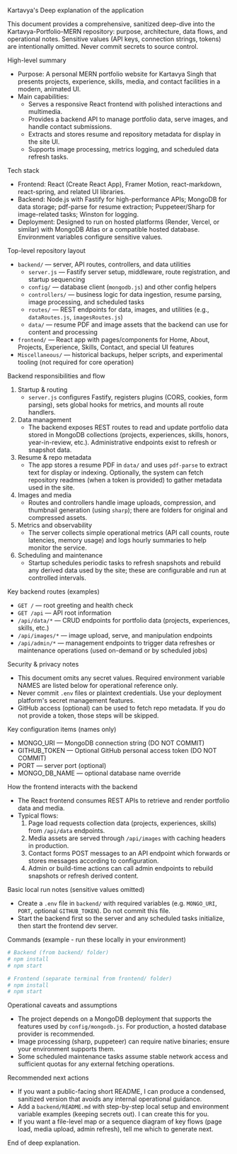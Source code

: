 Kartavya's Deep explanation of the application

This document provides a comprehensive, sanitized deep-dive into the Kartavya-Portfolio-MERN repository: purpose, architecture, data flows, and operational notes. Sensitive values (API keys, connection strings, tokens) are intentionally omitted. Never commit secrets to source control.

High-level summary

- Purpose: A personal MERN portfolio website for Kartavya Singh that presents projects, experience, skills, media, and contact facilities in a modern, animated UI.
- Main capabilities:
  - Serves a responsive React frontend with polished interactions and multimedia.
  - Provides a backend API to manage portfolio data, serve images, and handle contact submissions.
  - Extracts and stores resume and repository metadata for display in the site UI.
  - Supports image processing, metrics logging, and scheduled data refresh tasks.

Tech stack

- Frontend: React (Create React App), Framer Motion, react-markdown, react-spring, and related UI libraries.
- Backend: Node.js with Fastify for high-performance APIs; MongoDB for data storage; pdf-parse for resume extraction; Puppeteer/Sharp for image-related tasks; Winston for logging.
- Deployment: Designed to run on hosted platforms (Render, Vercel, or similar) with MongoDB Atlas or a compatible hosted database. Environment variables configure sensitive values.

Top-level repository layout

- `backend/` — server, API routes, controllers, and data utilities
  - `server.js` — Fastify server setup, middleware, route registration, and startup sequencing
  - `config/` — database client (`mongodb.js`) and other config helpers
  - `controllers/` — business logic for data ingestion, resume parsing, image processing, and scheduled tasks
  - `routes/` — REST endpoints for data, images, and utilities (e.g., `dataRoutes.js`, `imagesRoutes.js`)
  - `data/` — resume PDF and image assets that the backend can use for content and processing
- `frontend/` — React app with pages/components for Home, About, Projects, Experience, Skills, Contact, and special UI features
- `Miscellaneous/` — historical backups, helper scripts, and experimental tooling (not required for core operation)

Backend responsibilities and flow

1. Startup & routing
   - `server.js` configures Fastify, registers plugins (CORS, cookies, form parsing), sets global hooks for metrics, and mounts all route handlers.
2. Data management
   - The backend exposes REST routes to read and update portfolio data stored in MongoDB collections (projects, experiences, skills, honors, year-in-review, etc.). Administrative endpoints exist to refresh or snapshot data.
3. Resume & repo metadata
   - The app stores a resume PDF in `data/` and uses `pdf-parse` to extract text for display or indexing. Optionally, the system can fetch repository readmes (when a token is provided) to gather metadata used in the site.
4. Images and media
   - Routes and controllers handle image uploads, compression, and thumbnail generation (using `sharp`); there are folders for original and compressed assets.
5. Metrics and observability
   - The server collects simple operational metrics (API call counts, route latencies, memory usage) and logs hourly summaries to help monitor the service.
6. Scheduling and maintenance
   - Startup schedules periodic tasks to refresh snapshots and rebuild any derived data used by the site; these are configurable and run at controlled intervals.

Key backend routes (examples)

- `GET /` — root greeting and health check
- `GET /api` — API root information
- `/api/data/*` — CRUD endpoints for portfolio data (projects, experiences, skills, etc.)
- `/api/images/*` — image upload, serve, and manipulation endpoints
- `/api/admin/*` — management endpoints to trigger data refreshes or maintenance operations (used on-demand or by scheduled jobs)

Security & privacy notes

- This document omits any secret values. Required environment variable NAMES are listed below for operational reference only.
- Never commit `.env` files or plaintext credentials. Use your deployment platform's secret management features.
- GitHub access (optional) can be used to fetch repo metadata. If you do not provide a token, those steps will be skipped.

Key configuration items (names only)

- MONGO_URI — MongoDB connection string (DO NOT COMMIT)
- GITHUB_TOKEN — Optional GitHub personal access token (DO NOT COMMIT)
- PORT — server port (optional)
- MONGO_DB_NAME — optional database name override

How the frontend interacts with the backend

- The React frontend consumes REST APIs to retrieve and render portfolio data and media.
- Typical flows:
  1. Page load requests collection data (projects, experiences, skills) from `/api/data` endpoints.
  2. Media assets are served through `/api/images` with caching headers in production.
  3. Contact forms POST messages to an API endpoint which forwards or stores messages according to configuration.
  4. Admin or build-time actions can call admin endpoints to rebuild snapshots or refresh derived content.

Basic local run notes (sensitive values omitted)

- Create a `.env` file in `backend/` with required variables (e.g. `MONGO_URI`, `PORT`, optional `GITHUB_TOKEN`). Do not commit this file.
- Start the backend first so the server and any scheduled tasks initialize, then start the frontend dev server.

Commands (example - run these locally in your environment)

```powershell
# Backend (from backend/ folder)
# npm install
# npm start

# Frontend (separate terminal from frontend/ folder)
# npm install
# npm start
```

Operational caveats and assumptions

- The project depends on a MongoDB deployment that supports the features used by `config/mongodb.js`. For production, a hosted database provider is recommended.
- Image processing (sharp, puppeteer) can require native binaries; ensure your environment supports them.
- Some scheduled maintenance tasks assume stable network access and sufficient quotas for any external fetching operations.

Recommended next actions

- If you want a public-facing short README, I can produce a condensed, sanitized version that avoids any internal operational guidance.
- Add a `backend/README.md` with step-by-step local setup and environment variable examples (keeping secrets out). I can create this for you.
- If you want a file-level map or a sequence diagram of key flows (page load, media upload, admin refresh), tell me which to generate next.

End of deep explanation.
